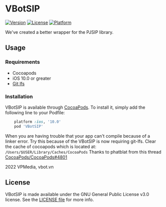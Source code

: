 # VBotSIP

<!--- [![CI Status](http://img.shields.io/travis/wearespindle/VBotSIP.svg?style=flat)](https://travis-ci.org/wearespindle/VBotSIP) -->

[![Version](https://img.shields.io/cocoapods/v/VBotSIP.svg?style=flat)](https://cocoapods.org/pods/VBotSIP)
[![License](https://img.shields.io/cocoapods/l/VBotSIP.svg?style=flat)](https://opensource.org/licenses/GPL-3.0)
[![Platform](https://img.shields.io/cocoapods/p/VBotSIP.svg?style=flat)](https://cocoapods.org/pods/VBotSIP)

We've created a better wrapper for the PJSIP library.

## Usage

### Requirements

- Cocoapods
- iOS 10.0 or greater
- [Git lfs](https://github.com/git-lfs/git-lfs/wiki/Installation)

### Installation

VBotSIP is available through [CocoaPods](http://cocoapods.org). To install
it, simply add the following line to your Podfile:

```ruby
    platform :ios, '10.0'
    pod 'VBotSIP'
```

When you are having trouble that your app can't compile because of a linker error.
Try this because of the VBotSIP is now requiring git-lfs.
Clear the cache of cocoapods which is located at: `/Users/$USER/Library/Caches/CocoaPods`
Thanks to phatblat from this thread [CocoaPods/CocoaPods#4801](https://github.com/CocoaPods/CocoaPods/issues/4801)


2022 VPMedia, vbot.vn


## License

VBotSIP is made available under the GNU General Public License v3.0 license. See the [LICENSE file](LICENSE) for more info.
